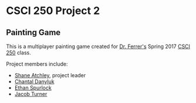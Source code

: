 # CSCI 250 Project 2
## Painting Game

This is a multiplayer painting game created for [Dr. Ferrer's](http://ozark.hendrix.edu/~ferrer) Spring 2017 [CSCI 250](http://ozark.hendrix.edu/~ferrer/courses/250/) class.

Project members include:
* [Shane Atchley](http://github.com/sosatchley), project leader
* [Chantal Danyluk](http://github.com/CDanyluk)
* [Ethan Spurlock](http://github.com/racer161)
* [Jacob Turner](http://github.com/loremipsumdolor)
